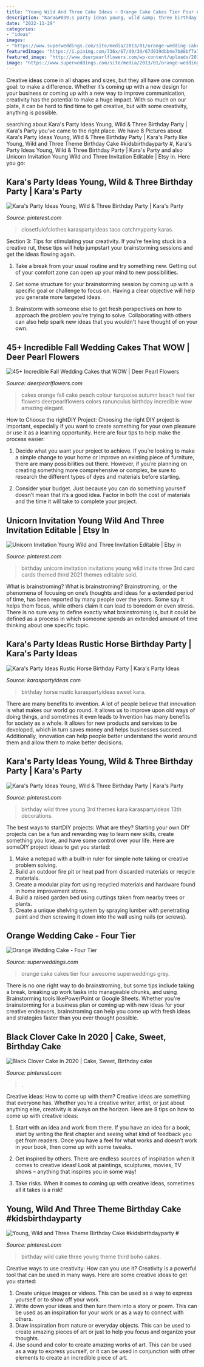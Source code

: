 ```yaml
---
title: "Young Wild And Three Cake Ideas ~ Orange Cake Cakes Tier Four Awesome Superweddings Grey"
description: "Kara&#039;s party ideas young, wild &amp; three birthday party"
date: "2022-11-29"
categories:
- "ideas"
images:
- "https://www.superweddings.com/site/media/2013/01/orange-wedding-cake-4-tier.jpg"
featuredImage: "https://i.pinimg.com/736x/67/d9/39/67d939dbb4e7b88bf7a7e072a453c9bf.jpg"
featured_image: "http://www.deerpearlflowers.com/wp-content/uploads/2015/05/Peach-fall-wedding-cake-topped-with-ranunculus.jpg"
image: "https://www.superweddings.com/site/media/2013/01/orange-wedding-cake-4-tier.jpg"
---
```



Creative ideas come in all shapes and sizes, but they all have one common goal: to make a difference. Whether it’s coming up with a new design for your business or coming up with a new way to improve communication, creativity has the potential to make a huge impact. With so much on our plate, it can be hard to find time to get creative, but with some creativity, anything is possible.

	

		
searching about Kara&#039;s Party Ideas Young, Wild &amp; Three Birthday Party | Kara&#039;s Party you've came to the right place. We have 8 Pictures about Kara&#039;s Party Ideas Young, Wild &amp; Three Birthday Party | Kara&#039;s Party like Young, Wild and Three Theme Birthday Cake #kidsbirthdayparty #, Kara&#039;s Party Ideas Young, Wild &amp; Three Birthday Party | Kara&#039;s Party and also Unicorn Invitation Young Wild and Three Invitation Editable | Etsy in. Here you go:
		
    
## Kara&#039;s Party Ideas Young, Wild &amp; Three Birthday Party | Kara&#039;s Party

<img loading=lazy src="https://i.pinimg.com/736x/89/81/3b/89813baa8e5a35ad472257442e427d07.jpg" onerror="this.onerror=null;this.src='https://tse3.mm.bing.net/th?id=OIP.sAN5GrGfcSfmXHeY8IJarQHaLH&amp;pid=15.1';" alt="Kara&#039;s Party Ideas Young, Wild &amp; Three Birthday Party | Kara&#039;s Party">

_Source: pinterest.com_

>closetfulofclothes karaspartyideas taco catchmyparty karas. 

	

Section 3: Tips for stimulating your creativity.
If you're feeling stuck in a creative rut, these tips will help jumpstart your brainstorming sessions and get the ideas flowing again.
1. Take a break from your usual routine and try something new. Getting out of your comfort zone can open up your mind to new possibilities.

2. Set some structure for your brainstorming session by coming up with a specific goal or challenge to focus on. Having a clear objective will help you generate more targeted ideas.

3. Brainstorm with someone else to get fresh perspectives on how to approach the problem you're trying to solve. Collaborating with others can also help spark new ideas that you wouldn't have thought of on your own.

    
## 45+ Incredible Fall Wedding Cakes That WOW | Deer Pearl Flowers

<img loading=lazy src="http://www.deerpearlflowers.com/wp-content/uploads/2015/05/Peach-fall-wedding-cake-topped-with-ranunculus.jpg" onerror="this.onerror=null;this.src='https://tse1.mm.bing.net/th?id=OIP.HGEKj4ne3tmFAevIEEohpwHaLH&amp;pid=15.1';" alt="45+ Incredible Fall Wedding Cakes that WOW | Deer Pearl Flowers">

_Source: deerpearlflowers.com_

>cakes orange fall cake peach colour turquoise autumn beach teal tier flowers deerpearlflowers colors ranunculus birthday incredible wow amazing elegant. 

	

How to Choose the rightDIY Project:
Choosing the right DIY project is important, especially if you want to create something for your own pleasure or use it as a learning opportunity. Here are four tips to help make the process easier:
1. Decide what you want your project to achieve. If you’re looking to make a simple change to your home or improve an existing piece of furniture, there are many possibilities out there. However, if you’re planning on creating something more comprehensive or complex, be sure to research the different types of dyes and materials before starting.

2. Consider your budget. Just because you can do something yourself doesn’t mean that it’s a good idea. Factor in both the cost of materials and the time it will take to complete your project.

    
## Unicorn Invitation Young Wild And Three Invitation Editable | Etsy In

<img loading=lazy src="https://i.pinimg.com/736x/ea/f8/9b/eaf89be590f764cf9eb522a35bf2b40d.jpg" onerror="this.onerror=null;this.src='https://tse2.mm.bing.net/th?id=OIP.yTokMkRCqrJKu0CblYW-dQHaLH&amp;pid=15.1';" alt="Unicorn Invitation Young Wild and Three Invitation Editable | Etsy in">

_Source: pinterest.com_

>birthday unicorn invitation invitations young wild invite three 3rd card cards themed third 2021 themes editable sold. 

	

What is brainstroming?
What is brainstroming? Brainstroming, or the phenomena of focusing on one’s thoughts and ideas for a extended period of time, has been reported by many people over the years. Some say it helps them focus, while others claim it can lead to boredom or even stress. There is no sure way to define exactly what brainstroming is, but it could be defined as a process in which someone spends an extended amount of time thinking about one specific topic.

    
## Kara&#039;s Party Ideas Rustic Horse Birthday Party | Kara&#039;s Party Ideas

<img loading=lazy src="https://karaspartyideas.com/wp-content/uploads/2016/12/Rustic-Horse-Birthday-Party-via-Karas-Party-Ideas-KarasPartyIdeas.com20.jpeg" onerror="this.onerror=null;this.src='https://tse1.mm.bing.net/th?id=OIP.Ghg1VUU-ArA0hxULvIcWBQHaLH&amp;pid=15.1';" alt="Kara&#039;s Party Ideas Rustic Horse Birthday Party | Kara&#039;s Party Ideas">

_Source: karaspartyideas.com_

>birthday horse rustic karaspartyideas sweet kara. 

	

There are many benefits to invention. A lot of people believe that innovation is what makes our world go round. It allows us to improve upon old ways of doing things, and sometimes it even leads to
Invention has many benefits for society as a whole. It allows for new products and services to be developed, which in turn saves money and helps businesses succeed. Additionally, innovation can help people better understand the world around them and allow them to make better decisions.

    
## Kara&#039;s Party Ideas Young, Wild &amp; Three Birthday Party | Kara&#039;s Party

<img loading=lazy src="https://i.pinimg.com/originals/39/bd/ca/39bdcaa35c039db4bc5c73833190a513.jpg" onerror="this.onerror=null;this.src='https://tse1.mm.bing.net/th?id=OIP.gdquPln8_phRSwjDMTJ4vwHaLH&amp;pid=15.1';" alt="Kara&#039;s Party Ideas Young, Wild &amp; Three Birthday Party | Kara&#039;s Party">

_Source: pinterest.com_

>birthday wild three young 3rd themes kara karaspartyideas 13th decorations. 

	

The best ways to startDIY projects: What are they?
Starting your own DIY projects can be a fun and rewarding way to learn new skills, create something you love, and have some control over your life. Here are someDIY project ideas to get you started: 
1. Make a notepad with a built-in ruler for simple note taking or creative problem solving.
2. Build an outdoor fire pit or heat pad from discarded materials or recycle materials. 
3. Create a modular play fort using recycled materials and hardware found in home improvement stores. 
4. Build a raised garden bed using cuttings taken from nearby trees or plants. 
5. Create a unique shelving system by spraying lumber with penetrating paint and then screwing it down into the wall using nails (or screws).

    
## Orange Wedding Cake - Four Tier

<img loading=lazy src="https://www.superweddings.com/site/media/2013/01/orange-wedding-cake-4-tier.jpg" onerror="this.onerror=null;this.src='https://tse4.mm.bing.net/th?id=OIP.tq1fIvDsH5pqQZqrHaVlegAAAA&amp;pid=15.1';" alt="Orange Wedding Cake - Four Tier">

_Source: superweddings.com_

>orange cake cakes tier four awesome superweddings grey. 

	

There is no one right way to do brainstroming, but some tips include taking a break, breaking up work tasks into manageable chunks, and using Brainstorming tools likePowerPoint or Google Sheets. Whether you're brainstorming for a business plan or coming up with new ideas for your creative endeavors, brainstroming can help you come up with fresh ideas and strategies faster than you ever thought possible.

    
## Black Clover Cake In 2020 | Cake, Sweet, Birthday Cake

<img loading=lazy src="https://i.pinimg.com/736x/67/d9/39/67d939dbb4e7b88bf7a7e072a453c9bf.jpg" onerror="this.onerror=null;this.src='https://tse4.mm.bing.net/th?id=OIP.7PQwNa3nkPvj-0R-wDHHrQHaIy&amp;pid=15.1';" alt="Black Clover Cake in 2020 | Cake, Sweet, Birthday cake">

_Source: pinterest.com_

>. 

	

Creative ideas: How to come up with them?
Creative ideas are something that everyone has. Whether you’re a creative writer, artist, or just about anything else, creativity is always on the horizon. Here are 8 tips on how to come up with creative ideas:
1. Start with an idea and work from there. If you have an idea for a book, start by writing the first chapter and seeing what kind of feedback you get from readers. Once you have a feel for what works and doesn’t work in your book, then come up with some tweaks.

2. Get inspired by others. There are endless sources of inspiration when it comes to creative ideas! Look at paintings, sculptures, movies, TV shows – anything that inspires you in some way!

3. Take risks. When it comes to coming up with creative ideas, sometimes all it takes is a risk!

    
## Young, Wild And Three Theme Birthday Cake #kidsbirthdayparty #

<img loading=lazy src="https://i.pinimg.com/736x/d7/d9/7d/d7d97d5a22ddee18be277a1b39bad12b.jpg" onerror="this.onerror=null;this.src='https://tse1.mm.bing.net/th?id=OIP.ZVNJtUPeidA1p6nsWnlzpwHaL5&amp;pid=15.1';" alt="Young, Wild and Three Theme Birthday Cake #kidsbirthdayparty #">

_Source: pinterest.com_

>birthday wild cake three young theme third boho cakes. 

	

Creative ways to use creativity: How can you use it?
Creativity is a powerful tool that can be used in many ways. Here are some creative ideas to get you started: 
1. Create unique images or videos. This can be used as a way to express yourself or to show off your work.
2. Write down your ideas and then turn them into a story or poem. This can be used as an inspiration for your work or as a way to connect with others.
3. Draw inspiration from nature or everyday objects. This can be used to create amazing pieces of art or just to help you focus and organize your thoughts.
4. Use sound and color to create amazing works of art. This can be used as a way to express yourself, or it can be used in conjunction with other elements to create an incredible piece of art.

